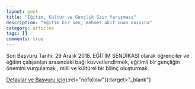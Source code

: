 ```yaml
---
layout: post
title: "Eğitim, Kültür ve Gençlik Şiir Yarışması"
description: "eğitim bir sen, mehmet akif inan anısına"
category: articles
tags: []
comments: true
---
```


Son Başvuru Tarihi: 29 Aralık 2018. 
EĞİTİM SENDİKASI olarak öğrenciler ve eğitim çalışanları arasındaki bağı kuvvetlendirmek, eğitimli bir gençliğin önemini vurgulamak , milli ve kültürel bir bilinç oluşturmak.

[Detaylar ve Başvuru için](http://elazig1.ebs.org.tr/manset/1931/mehmet-akif-inan-anisina-duzenledigimiz--egitim-kultur-ve-genclik--konulu-siir-yarismasi-?utm_source=edebiyatyarismalari.com&utm_medium=affiliate){:rel="nofollow"}{:target="_blank"}